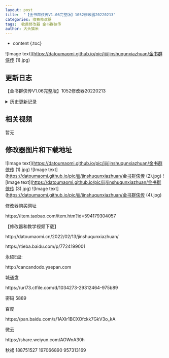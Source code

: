 ```yaml
---
layout: post
title:  "【金书群侠传V1.06完整版】1052修改器20220213"
categories: 收费修改器
tags:  收费修改器 金书群侠传
author: 大头猫米
---
```


* content
{:toc}

![Image text](https://datoumaomi.github.io/pic/jjj/jinshuqunxiazhuan/金书群侠传 (1).jpg)

##  更新日志

【金书群侠传V1.06完整版】1052修改器20220213




<details>
<summary>历史更新记录</summary>
【金书群侠传V1.06完整版】1052修改器20220213

</details>

## 相关视频
暂无

## 修改器图片和下载地址

![Image text](https://datoumaomi.github.io/pic/jjj/jinshuqunxiazhuan/金书群侠传 (1).jpg)
![Image text](https://datoumaomi.github.io/pic/jjj/jinshuqunxiazhuan/金书群侠传 (2).jpg)
![Image text](https://datoumaomi.github.io/pic/jjj/jinshuqunxiazhuan/金书群侠传 (3).jpg)
![Image text](https://datoumaomi.github.io/pic/jjj/jinshuqunxiazhuan/金书群侠传 (4).jpg)



<p></p>
修改器购买网址
<p></p>
https://item.taobao.com/item.htm?id=594179304057
<p></p>
【修改器和教学视频下载】
<p></p>
http://datoumaomi.cn/2022/02/13/jinshuqunxiazhuan/
<p></p>
https://tieba.baidu.com/p/7724199001
<p></p>
永硕E盘:
<p></p>
http://cancandodo.ysepan.com
<p></p>
<p></p>
城通盘
<p></p>
https://url73.ctfile.com/d/1034273-29312464-975b89
<p></p>
密码 5889
<p></p>
百度
<p></p>
https://pan.baidu.com/s/1AXIr1BCXOfckk7GkV3o_kA
<p></p>

<p></p>
微云
<p></p>
https://share.weiyun.com/AOWnA30h
<p></p>
<p>秋裙 188751527 197066890 957313169</p>
